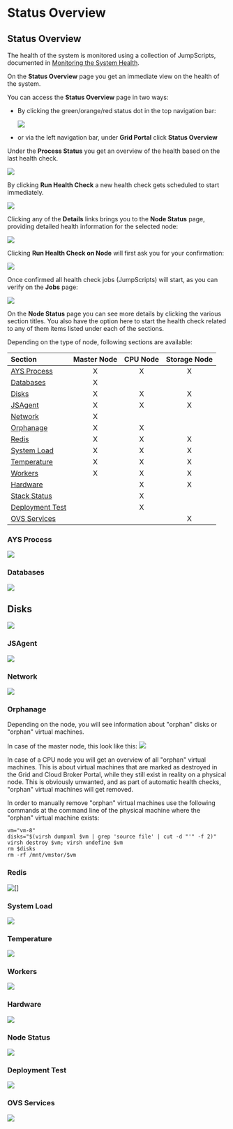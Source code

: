 # Status Overview

## Status Overview

The health of the system is monitored using a collection of JumpScripts, documented in [Monitoring the System Health](../monitoring/health.md).

On the **Status Overview** page you get an immediate view on the health of the system.

You can access the **Status Overview** page in two ways:

* By clicking the green/orange/red status dot in the top navigation bar:

  ![](../../.gitbook/assets/topnavigation.png)

* or via the left navigation bar, under **Grid Portal** click **Status Overview**

Under the **Process Status** you get an overview of the health based on the last health check.

![](../../.gitbook/assets/processstatus%20%282%29.png)

By clicking **Run Health Check** a new health check gets scheduled to start immediately.

![](../../.gitbook/assets/confirmactionrunhealthcheck.png)

Clicking any of the **Details** links brings you to the **Node Status** page, providing detailed health information for the selected node:

![](../../.gitbook/assets/nodestatus.png)

Clicking **Run Health Check on Node** will first ask you for your confirmation:

![](../../.gitbook/assets/confirmactionrunhealthcheckonnode.png)

Once confirmed all health check jobs \(JumpScripts\) will start, as you can verify on the **Jobs** page:

![](../../.gitbook/assets/jobs.png)

On the **Node Status** page you can see more details by clicking the various section titles. You also have the option here to start the health check related to any of them items listed under each of the sections.

Depending on the type of node, following sections are available:

| Section | Master Node | CPU Node | Storage Node |
| :--- | :---: | :---: | :---: |
| [AYS Process](statusoverview.md#ays-process) | X | X | X |
| [Databases](statusoverview.md#databases) | X |  |  |
| [Disks](statusoverview.md#disks) | X | X | X |
| [JSAgent](statusoverview.md#jsagent) | X | X | X |
| [Network](statusoverview.md#network) | X |  |  |
| [Orphanage](statusoverview.md#orphanage) | X | X |  |
| [Redis](statusoverview.md#redis) | X | X | X |
| [System Load](statusoverview.md#system-load) | X | X | X |
| [Temperature](statusoverview.md#temperature) | X | X | X |
| [Workers](statusoverview.md#workers) | X | X | X |
| [Hardware](statusoverview.md#hardware) |  | X | X |
| [Stack Status](statusoverview.md#stack) |  | X |  |
| [Deployment Test](statusoverview.md#deployment) |  | X |  |
| [OVS Services](statusoverview.md#ovs-services) |  |  | X |

### AYS Process <a id="ays-process"></a>

![](../../.gitbook/assets/aysprocess.png)

### Databases <a id="databases"></a>

![](../../.gitbook/assets/databases.png)

## Disks <a id="disks"></a>

![](../../.gitbook/assets/disks%20%281%29.png)

### JSAgent <a id="jsagent"></a>

![](../../.gitbook/assets/jsagent.png)

### Network <a id="network"></a>

![](../../.gitbook/assets/network.png)

### Orphanage <a id="orphanage"></a>

Depending on the node, you will see information about "orphan" disks or "orphan" virtual machines.

In case of the master node, this look like this: ![](../../.gitbook/assets/orphandisks.png)

In case of a CPU node you will get an overview of all "orphan" virtual machines. This is about virtual machines that are marked as destroyed in the Grid and Cloud Broker Portal, while they still exist in reality on a physical node. This is obviously unwanted, and as part of automatic health checks, "orphan" virtual machines will get removed.

In order to manually remove "orphan" virtual machines use the following commands at the command line of the physical machine where the "orphan" virtual machine exists:

```text
vm="vm-8"
disks="$(virsh dumpxml $vm | grep 'source file' | cut -d "'" -f 2)"
virsh destroy $vm; virsh undefine $vm
rm $disks
rm -rf /mnt/vmstor/$vm
```

### Redis <a id="redis"></a>

![\[\]](../../.gitbook/assets/redis.png)

### System Load <a id="system-load"></a>

![](../../.gitbook/assets/systemload.png)

### Temperature <a id="temperature"></a>

![](../../.gitbook/assets/temperature.png)

### Workers <a id="workers"></a>

![](../../.gitbook/assets/workers.png)

### Hardware <a id="hardware"></a>

![](../../.gitbook/assets/hardware.png)

### Node Status <a id="node"></a>

![](../../.gitbook/assets/stackstatus.png)

### Deployment Test <a id="deployment"></a>

![](../../.gitbook/assets/deploymenttests.png)

### OVS Services <a id="ovs-services"></a>

![](../../.gitbook/assets/ovsservices.png)

